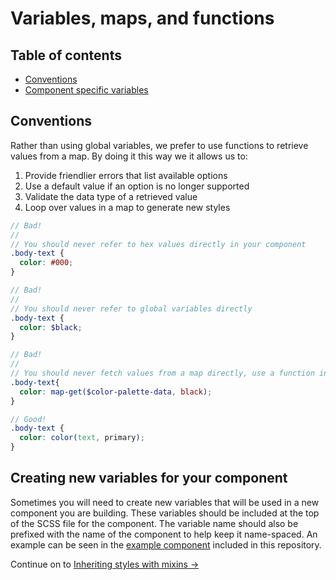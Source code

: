 # Variables, maps, and functions

## Table of contents
* [Conventions](#conventions)
* [Component specific variables](#component-specific-variables)

## Conventions
Rather than using global variables, we prefer to use functions to retrieve values from a map. By doing it this way we it allows us to:

1. Provide friendlier errors that list available options
1. Use a default value if an option is no longer supported
1. Validate the data type of a retrieved value
1. Loop over values in a map to generate new styles

```scss
// Bad!
//
// You should never refer to hex values directly in your component
.body-text {
  color: #000;
}

// Bad!
//
// You should never refer to global variables directly
.body-text {
  color: $black;
}

// Bad!
//
// You should never fetch values from a map directly, use a function instead
.body-text{
  color: map-get($color-palette-data, black);
}

// Good!
.body-text {
  color: color(text, primary);
}
```

## Creating new variables for your component
Sometimes you will need to create new variables that will be used in a new component you are building. These variables should be included at the top of the SCSS file for the component. The variable name should also be prefixed with the name of the component to help keep it name-spaced. An example can be seen in the [example component](../building-a-component/sample-component.scss) included in this repository.

Continue on to [Inheriting styles with mixins →](../inheriting-styles-with-mixins)
